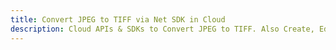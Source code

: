 ---title: Convert JPEG to TIFF via Net SDK in Clouddescription: Cloud APIs & SDKs to Convert JPEG to TIFF. Also Create, Edit & Render Microsoft Word & OpenOffice documents in the Cloud.---